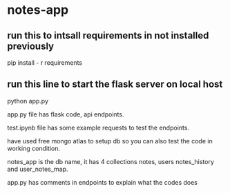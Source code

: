 # notes-app

## run this to intsall requirements in not installed previously
 pip install - r requirements

## run this line  to start the flask server on local host
 python app.py


app.py file has flask code, api endpoints.

test.ipynb file has some example requests to test the endpoints.

have used free mongo atlas to setup db so you can also test the code in working condition.

notes_app is the db name, it has 4 collections notes, users notes_history and user_notes_map.

app.py has comments in endpoints to explain what the codes does 
